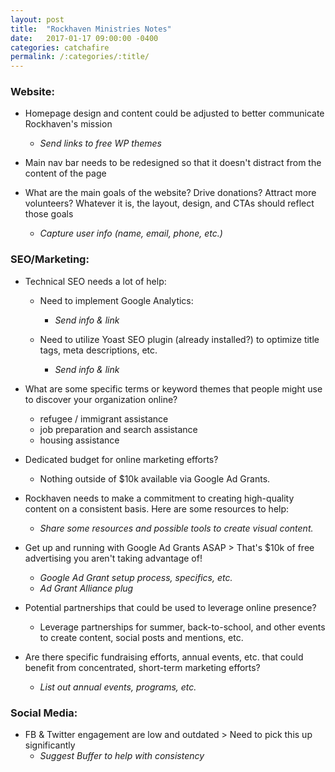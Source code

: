 ```yaml
---
layout: post
title:  "Rockhaven Ministries Notes"
date:   2017-01-17 09:00:00 -0400
categories: catchafire
permalink: /:categories/:title/
---
```

### Website:
- Homepage design and content could be adjusted to better communicate Rockhaven's mission
  - _Send links to free WP themes_

- Main nav bar needs to be redesigned so that it doesn't distract from the content of the page
- What are the main goals of the website? Drive donations? Attract more volunteers? Whatever it is, the layout, design, and CTAs should reflect those goals
  - _Capture user info (name, email, phone, etc.)_


### SEO/Marketing:
- Technical SEO needs a lot of help:
  - Need to implement Google Analytics:
    - _Send info & link_

  - Need to utilize Yoast SEO plugin (already installed?) to optimize title tags, meta descriptions, etc.
    - _Send info & link_

- What are some specific terms or keyword themes that people might use to discover your organization online?
  - refugee / immigrant assistance
  - job preparation and search assistance
  - housing assistance

- Dedicated budget for online marketing efforts?
  - Nothing outside of $10k available via Google Ad Grants.

- Rockhaven needs to make a commitment to creating high-quality content on a consistent basis. Here are some resources to help:
  - _Share some resources and possible tools to create visual content._

- Get up and running with Google Ad Grants ASAP > That's $10k of free advertising you aren't taking advantage of!
  - _Google Ad Grant setup process, specifics, etc._
  - _Ad Grant Alliance plug_


- Potential partnerships that could be used to leverage online presence?
  - Leverage partnerships for summer, back-to-school, and other events to create content, social posts and mentions, etc.

- Are there specific fundraising efforts, annual events, etc. that could benefit from concentrated, short-term marketing efforts?
  - _List out annual events, programs, etc._


### Social Media:
- FB & Twitter engagement are low and outdated > Need to pick this up significantly
  - _Suggest Buffer to help with consistency_
